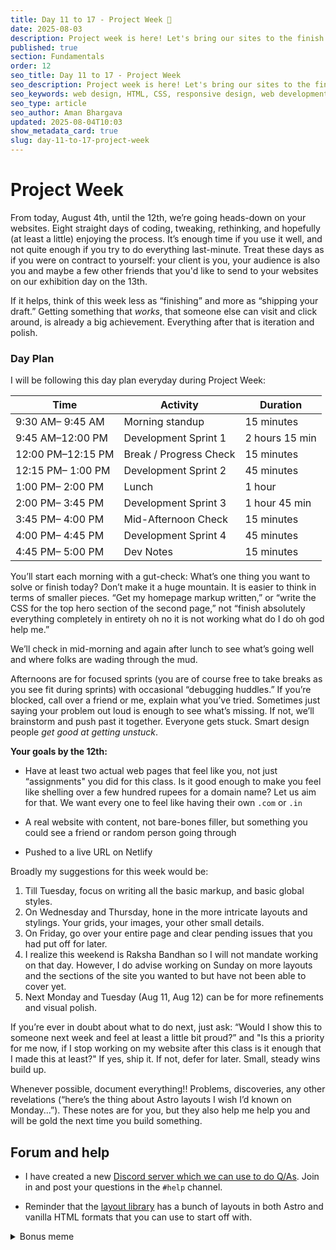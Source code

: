 ```yaml
---
title: Day 11 to 17 - Project Week 🚀
date: 2025-08-03
description: Project week is here! Let's bring our sites to the finish line
published: true
section: Fundamentals
order: 12
seo_title: Day 11 to 17 - Project Week
seo_description: Project week is here! Let's bring our sites to the finish line
seo_keywords: web design, HTML, CSS, responsive design, web development course, portfolio website
seo_type: article
seo_author: Aman Bhargava
updated: 2025-08-04T10:03
show_metadata_card: true
slug: day-11-to-17-project-week
---
```

# Project Week

From today, August 4th, until the 12th, we’re going heads-down on your websites. Eight straight days of coding, tweaking, rethinking, and hopefully (at least a little) enjoying the process. It’s enough time if you use it well, and not quite enough if you try to do everything last-minute. Treat these days as if you were on contract to yourself: your client is you, your audience is also you and maybe a few other friends that you'd like to send to your websites on our exhibition day on the 13th.

If it helps, think of this week less as “finishing” and more as “shipping your draft.” Getting something that _works_, that someone else can visit and click around, is already a big achievement. Everything after that is iteration and polish.

### Day Plan

I will be following this day plan everyday during Project Week:

| Time              | Activity               | Duration       |
| ----------------- | ---------------------- | -------------- |
| 9:30 AM– 9:45 AM  | Morning standup        | 15 minutes     |
| 9:45 AM–12:00 PM  | Development Sprint 1   | 2 hours 15 min |
| 12:00 PM–12:15 PM | Break / Progress Check | 15 minutes     |
| 12:15 PM– 1:00 PM | Development Sprint 2   | 45 minutes     |
| 1:00 PM– 2:00 PM  | Lunch                  | 1 hour         |
| 2:00 PM– 3:45 PM  | Development Sprint 3   | 1 hour 45 min  |
| 3:45 PM– 4:00 PM  | Mid-Afternoon Check    | 15 minutes     |
| 4:00 PM– 4:45 PM  | Development Sprint 4   | 45 minutes     |
| 4:45 PM– 5:00 PM  | Dev Notes              | 15 minutes     |

You’ll start each morning with a gut-check: What’s one thing you want to solve or finish today? Don’t make it a huge mountain. It is easier to think in terms of smaller pieces. “Get my homepage markup written,” or “write the CSS for the top hero section of the second page,” not “finish absolutely everything completely in entirety oh no it is not working what do I do oh god help me.”

We’ll check in mid-morning and again after lunch to see what’s going well and where folks are wading through the mud.

Afternoons are for focused sprints (you are of course free to take breaks as you see fit during sprints) with occasional “debugging huddles.” If you’re blocked, call over a friend or me, explain what you’ve tried. Sometimes just saying your problem out loud is enough to see what’s missing. If not, we’ll brainstorm and push past it together. Everyone gets stuck. Smart design people _get good at getting unstuck_.

**Your goals by the 12th:**

- Have at least two actual web pages that feel like you, not just “assignments" you did for this class. Is it good enough to make you feel like shelling over a few hundred rupees for a domain name? Let us aim for that. We want every one to feel like having their own `.com` or `.in`

- A real website with content, not bare-bones filler, but something you could see a friend or random person going through

- Pushed to a live URL on Netlify

Broadly my suggestions for this week would be:

1. Till Tuesday, focus on writing all the basic markup, and basic global styles.
2. On Wednesday and Thursday, hone in the more intricate layouts and stylings. Your grids, your images, your other small details.
3. On Friday, go over your entire page and clear pending issues that you had put off for later.
4. I realize this weekend is Raksha Bandhan so I will not mandate working on that day. However, I do advise working on Sunday on more layouts and the sections of the site you wanted to but have not been able to cover yet.
5. Next Monday and Tuesday (Aug 11, Aug 12) can be for more refinements and visual polish.

If you’re ever in doubt about what to do next, just ask: “Would I show this to someone next week and feel at least a little bit proud?” and "Is this a priority for me now, if I stop working on my website after this class is it enough that I made this at least?" If yes, ship it. If not, defer for later. Small, steady wins build up.

Whenever possible, document everything!! Problems, discoveries, any other revelations (“here’s the thing about Astro layouts I wish I’d known on Monday...”). These notes are for you, but they also help me help you and will be gold the next time you build something.

## Forum and help

- I have created a new [Discord server which we can use to do Q/As](https://discord.gg/dnd3zxu5). Join in and post your questions in the `#help` channel.

- Reminder that the [layout library](https://github.com/open-making/web2025-layout-library/tree/main/library) has a bunch of layouts in both Astro and vanilla HTML formats that you can use to start off with.

<details>
  <summary>Bonus meme</summary>

![IMG](https://vc-tinkering.netlify.app/Personal/attachments/Personal/talk/IMG-20250627002822238.png)

_Everyone's in this together!_
</details>
